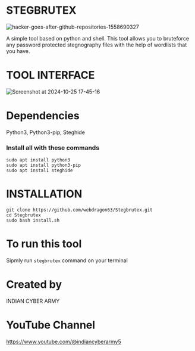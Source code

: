 # STEGBRUTEX
![hacker-goes-after-github-repositories-1558690327](https://github.com/user-attachments/assets/b551a69f-fe11-4ff8-95f7-cc775cb424bf)


A simple tool based on python and shell. This tool allows you to bruteforce any password protected stegnography files with the help of wordlists that you have.

# TOOL INTERFACE
![Screenshot at 2024-10-25 17-45-16](https://github.com/user-attachments/assets/65b77387-d639-43de-b745-800784bf2aae)
# Dependencies
Python3, Python3-pip, Steghide
### Install all with these commands
```shell
sudo apt install python3
sudo apt install python3-pip
sudo apt instal1 steghide
```
# INSTALLATION

```shell 
git clone https://github.com/webdragon63/Stegbrutex.git
cd Stegbrutex
sudo bash install.sh
```

# To run this tool
Sipmly run `stegbrutex` command on your terminal

# Created by
INDIAN CYBER ARMY

# YouTube Channel
https://www.youtube.com/@indiancyberarmy5
